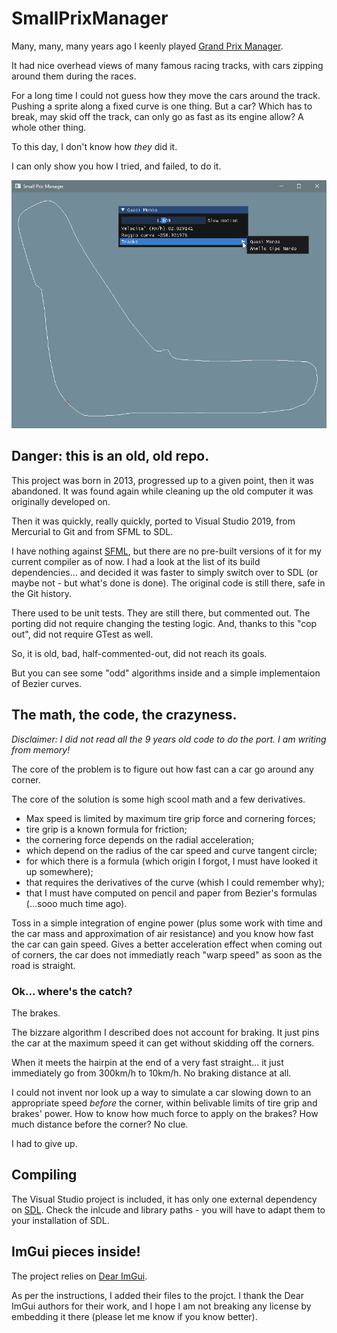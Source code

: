 # SmallPrixManager
Many, many, many years ago I keenly played [Grand Prix Manager](https://en.wikipedia.org/wiki/Grand_Prix_Manager).

It had nice overhead views of many famous racing tracks, with cars zipping around them during the races.

For a long time I could not guess how they move the cars around the track.
Pushing a sprite along a fixed curve is one thing. But a car? Which has to break, may skid off the track, can only go as fast as its engine allow?
A whole other thing.

To this day, I don't know how _they_ did it.

I can only show you how I tried, and failed, to do it.

![Screenshot](https://github.com/stefanos-86/SmallPrixManager/blob/main/ReadmeImage.png "")

## Danger: this is an old, old repo.
This project was born in 2013, progressed up to a given point, then it was abandoned.
It was found again while cleaning up the old computer it was originally developed on.

Then it was quickly, really quickly, ported to Visual Studio 2019, from Mercurial to Git and from SFML to SDL.

I have nothing against [SFML](https://www.sfml-dev.org/), but there are no pre-built versions of it for my current compiler as of now.
I had a look at the list of its build dependencies... and decided it was faster to simply switch over to SDL
(or maybe not - but what's done is done). The original code is still there, safe in the Git history.

There used to be unit tests. They are still there, but commented out. The porting did not require changing the testing 
logic. And, thanks to this "cop out", did not require GTest as well.

So, it is old, bad, half-commented-out, did not reach its goals.

But you can see some "odd" algorithms inside and a simple implementaion of Bezier curves.

## The math, the code, the crazyness.
_Disclaimer: I did not read all the 9 years old code to do the port. I am writing from memory!_

The core of the problem is to figure out how fast can a car go around any corner.

The core of the solution is some high scool math and a few derivatives.
- Max speed is limited by maximum tire grip force and cornering forces;
- tire grip is a known formula for friction;
- the cornering force depends on the radial acceleration;
- which depend on the radius of the car speed and curve tangent circle;
- for which there is a formula (which origin I forgot, I must have looked it up somewhere);
- that requires the derivatives of the curve (whish I could remember why);
- that I must have computed on pencil and paper from Bezier's formulas (...sooo much time ago).

Toss in a simple integration of engine power (plus some work with time and the car mass and approximation of air resistance) and you know
how fast the car can gain speed. Gives a better acceleration effect when coming out of corners, the car does not immediatly reach "warp speed"
as soon as the road is straight.

### Ok... where's the catch?

The brakes.

The bizzare algorithm I described does not account for braking. It just pins the car at the maximum speed it can get without skidding off the corners.

When it meets the hairpin at the end of a very fast straight... it just immediately go from 300km/h to 10km/h. No braking distance at all.

I could not invent nor look up a way to simulate a car slowing down to an appropriate speed _before_ the corner, within belivable limits
of tire grip and brakes' power. How to know how much force to apply on the brakes? How much distance before the corner? No clue.

I had to give up.

## Compiling
The Visual Studio project is included, it has only one external dependency on [SDL](https://www.libsdl.org/).
Check the inlcude and library paths - you will have to adapt them to your installation of SDL.

## ImGui pieces inside!
The project relies on [Dear ImGui](https://github.com/ocornut/imgui).

As per the instructions, I added their files to the projct.
I thank the Dear ImGui authors for their work, and I hope I am not breaking any license by embedding it there (please let me know if you know better).
